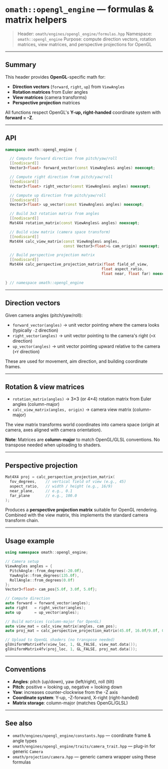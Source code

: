 # `omath::opengl_engine` — formulas & matrix helpers

> Header: `omath/engines/opengl_engine/formulas.hpp`
> Namespace: `omath::opengl_engine`
> Purpose: compute direction vectors, rotation matrices, view matrices, and perspective projections for OpenGL

---

## Summary

This header provides **OpenGL**-specific math for:

* **Direction vectors** (`forward`, `right`, `up`) from `ViewAngles`
* **Rotation matrices** from Euler angles
* **View matrices** (camera transforms)
* **Perspective projection** matrices

All functions respect OpenGL's **Y-up, right-handed** coordinate system with **forward = -Z**.

---

## API

```cpp
namespace omath::opengl_engine {

  // Compute forward direction from pitch/yaw/roll
  [[nodiscard]]
  Vector3<float> forward_vector(const ViewAngles& angles) noexcept;

  // Compute right direction from pitch/yaw/roll
  [[nodiscard]]
  Vector3<float> right_vector(const ViewAngles& angles) noexcept;

  // Compute up direction from pitch/yaw/roll
  [[nodiscard]]
  Vector3<float> up_vector(const ViewAngles& angles) noexcept;

  // Build 3x3 rotation matrix from angles
  [[nodiscard]]
  Mat4X4 rotation_matrix(const ViewAngles& angles) noexcept;

  // Build view matrix (camera space transform)
  [[nodiscard]]
  Mat4X4 calc_view_matrix(const ViewAngles& angles,
                          const Vector3<float>& cam_origin) noexcept;

  // Build perspective projection matrix
  [[nodiscard]]
  Mat4X4 calc_perspective_projection_matrix(float field_of_view,
                                           float aspect_ratio,
                                           float near, float far) noexcept;

} // namespace omath::opengl_engine
```

---

## Direction vectors

Given camera angles (pitch/yaw/roll):

* `forward_vector(angles)` → unit vector pointing where the camera looks (typically `-Z` direction)
* `right_vector(angles)` → unit vector pointing to the camera's right (`+X` direction)
* `up_vector(angles)` → unit vector pointing upward relative to the camera (`+Y` direction)

These are used for movement, aim direction, and building coordinate frames.

---

## Rotation & view matrices

* `rotation_matrix(angles)` → 3×3 (or 4×4) rotation matrix from Euler angles (column-major)
* `calc_view_matrix(angles, origin)` → camera view matrix (column-major)

The view matrix transforms world coordinates into camera space (origin at camera, axes aligned with camera orientation).

**Note**: Matrices are **column-major** to match OpenGL/GLSL conventions. No transpose needed when uploading to shaders.

---

## Perspective projection

```cpp
Mat4X4 proj = calc_perspective_projection_matrix(
  fov_degrees,    // vertical field of view (e.g., 45)
  aspect_ratio,   // width / height (e.g., 16/9)
  near_plane,     // e.g., 0.1
  far_plane       // e.g., 100.0
);
```

Produces a **perspective projection matrix** suitable for OpenGL rendering. Combined with the view matrix, this implements the standard camera transform chain.

---

## Usage example

```cpp
using namespace omath::opengl_engine;

// Camera setup
ViewAngles angles = {
  PitchAngle::from_degrees(-20.0f),
  YawAngle::from_degrees(135.0f),
  RollAngle::from_degrees(0.0f)
};
Vector3<float> cam_pos{5.0f, 3.0f, 5.0f};

// Compute direction
auto forward = forward_vector(angles);
auto right   = right_vector(angles);
auto up      = up_vector(angles);

// Build matrices (column-major for OpenGL)
auto view_mat = calc_view_matrix(angles, cam_pos);
auto proj_mat = calc_perspective_projection_matrix(45.0f, 16.0f/9.0f, 0.1f, 100.0f);

// Upload to OpenGL shaders (no transpose needed)
glUniformMatrix4fv(view_loc, 1, GL_FALSE, view_mat.data());
glUniformMatrix4fv(proj_loc, 1, GL_FALSE, proj_mat.data());
```

---

## Conventions

* **Angles**: pitch (up/down), yaw (left/right), roll (tilt)
* **Pitch**: positive = looking up, negative = looking down
* **Yaw**: increases counter-clockwise from the -Z axis
* **Coordinate system**: Y-up, -Z-forward, X-right (right-handed)
* **Matrix storage**: column-major (matches OpenGL/GLSL)

---

## See also

* `omath/engines/opengl_engine/constants.hpp` — coordinate frame & angle types
* `omath/engines/opengl_engine/traits/camera_trait.hpp` — plug-in for generic `Camera`
* `omath/projection/camera.hpp` — generic camera wrapper using these formulas
